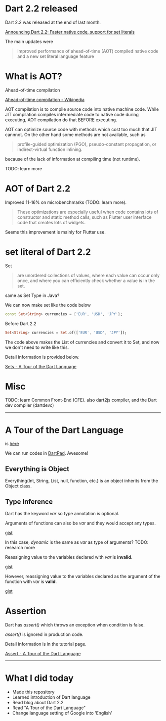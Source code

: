 # Dart 2.2 released

Dart 2.2 was released at the end of last month. 

[Announcing Dart 2.2: Faster native code, support for set literals](https://medium.com/dartlang/announcing-dart-2-2-faster-native-code-support-for-set-literals-7e2ab19cc86d)

The main updates were

> improved performance of ahead-of-time (AOT) compiled native code and a new set literal language feature

 # What is AOT?

Ahead-of-time compilation

[Ahead-of-time compilation - Wikipedia](https://en.wikipedia.org/wiki/Ahead-of-time_compilation)

AOT compilation is to compile source code into native machine code. While JIT compilation compiles intermediate code to native code during executing, AOT compilation do that BEFORE executing.

 AOT can optimize source code with methods which cost too much that JIT cannnot. On the other hand some methods are not available, such as 

> profile-guided optimization (PGO), pseudo-constant propagation, or indirect-virtual function inlining.

 because of the lack of information at compiling time (not runtime).

 TODO: learn more

# AOT of Dart 2.2 

Improved 11-16% on microbenchmarks (TODO: learn more).

> These optimizations are especially useful when code contains lots of constructor and static method calls, such as Flutter user interface code that creates lots of widgets.

Seems this improvement is mainly for Flutter use.

# set literal of Dart 2.2

Set 

> are unordered collections of values, where each value can occur only once, and where you can efficiently check whether a value is in the set.

same as Set Type in Java?

We can now make set like the code below

```dart
const Set<String> currencies = {'EUR', 'USD', 'JPY'};
```

Before Dart 2.2

```dart
Set<String> currencies = Set.of(['EUR', 'USD', 'JPY']);
```

The code above makes the List of currencies and convert it to Set, and now we don't need to write like this.

Detail information is provided below.

[Sets - A Tour of the Dart Language](https://www.dartlang.org/guides/language/language-tour#sets)

# Misc

TODO: learn Common Front-End (CFE). also dart2js compiler, and the Dart dev compiler (dartdevc) 

---

# A Tour of the Dart Language

is [here](https://www.dartlang.org/guides/language/language-tour)

We can run codes in [DartPad](https://dartpad.dartlang.org/). Awesome!

## Everything is Object

Everything(Int, String, List, null, function, etc.) is an object inherits from the Object class.

## Type Inference

Dart has the keyword _var_ so type annotation is optional.

Arguments of functions can also be _var_ and they would accept any types.

[gist](https://gist.github.com/chooyan-eng/264cbaaa7e352812a196699ed68ce194)

In this case, _dynamic_ is the same as _var_ as type of arguments?
TODO: research more

Reassigning value to the variables declared with _var_ is __invalid__.

[gist](https://gist.github.com/chooyan-eng/2aab0f76054a601741221b8426500b3e)

However, reassigning value to the variables declared as the argument of the function with _var_ is __valid__.

[gist](https://gist.github.com/chooyan-eng/ec72a41144b96509f8b98ed7c97f7ac9)

# Assertion

Dart has _assert()_ which throws an exception when condition is false. 

_assert()_ is ignored in production code.

Detail information is in the tutorial page.

[Assert - A Tour of the Dart Language](https://www.dartlang.org/guides/language/language-tour#assert)

---

# What I did today

- Made this repository
- Learned introduction of Dart language
- Read blog about Dart 2.2
- Read "A Tour of the Dart Language"
- Change language setting of Google into 'English'
